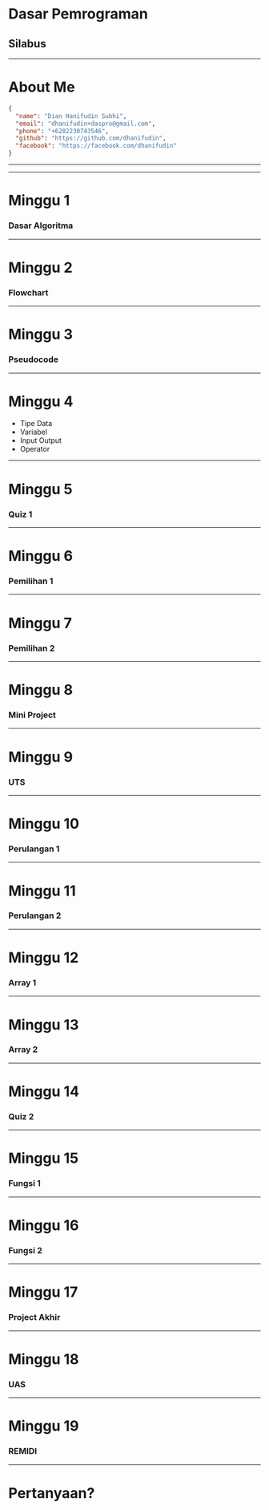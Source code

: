 # Dasar Pemrograman

## Silabus

---

# About Me

```json
{
  "name": "Dian Hanifudin Subhi",
  "email": "dhanifudin+daspro@gmail.com",
  "phone": "+6282230743546",
  "github": "https://github.com/dhanifudin",
  "facebook": "https://facebook.com/dhanifudin"
}
```

---

<!-- .slide: data-background="images/sad.jpg" data-background-size="60%" -->

---

# Minggu 1

### Dasar Algoritma

---

# Minggu 2

### Flowchart

---

# Minggu 3

### Pseudocode

---

# Minggu 4

- Tipe Data
- Variabel
- Input Output
- Operator

---

# Minggu 5

### Quiz 1

---

# Minggu 6

### Pemilihan 1

---

# Minggu 7

### Pemilihan 2

---

# Minggu 8

### Mini Project

---

# Minggu 9

### UTS

---

# Minggu 10

### Perulangan 1

---

# Minggu 11

### Perulangan 2

---

# Minggu 12

### Array 1

---

# Minggu 13

### Array 2

---

# Minggu 14

### Quiz 2

---

# Minggu 15

### Fungsi 1

---

# Minggu 16

### Fungsi 2

---

# Minggu 17

### Project Akhir

---

# Minggu 18

### UAS

---

# Minggu 19

### REMIDI

---

# Pertanyaan?
